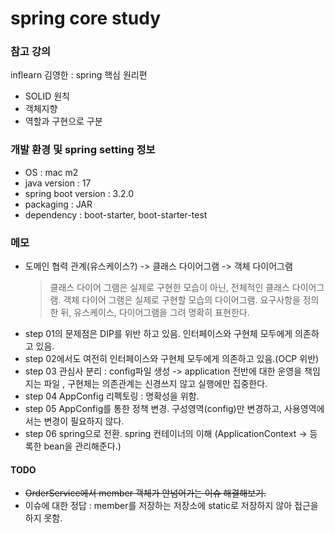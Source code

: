 # spring core study

### 참고 강의
inflearn 김영한 : spring 핵심 원리편

+ SOLID 원칙
+ 객체지향
+ 역할과 구현으로 구분


### 개발 환경 및 spring setting 정보

+ OS : mac m2
+ java version : 17
+ spring boot version : 3.2.0
+ packaging : JAR
+ dependency : boot-starter, boot-starter-test

### 메모


+ 도메인 협력 관계(유스케이스?) -> 클래스 다이어그램 -> 객체 다이어그램 
    > 클래스 다이어 그램은 실제로 구현한 모습이 아닌, 전체적인 클래스 다이어그램.
      객체 다이어 그램은 실제로 구현할 모습의 다이어그램. 요구사항을 정의 한 뒤, 유스케이스, 다이어그램을 그려 명확히 표현한다.
+ step 01의 문제점은 DIP를 위반 하고 있음. 인터페이스와 구현체 모두에게 의존하고 있음.
+ step 02에서도 여전히 인터페이스와 구현체 모두에게 의존하고 있음.(OCP 위반)
+ step 03 관심사 분리 : config파일 생성 -> application 전반에 대한 운영을 책임지는 파일 , 구현체는 의존관계는 신경쓰지 않고 실행에만 집중한다.
+ step 04 AppConfig 리펙토링 : 명확성을 위함.
+ step 05 AppConfig를 통한 정책 변경. 구성영역(config)만 변경하고, 사용영역에서는 변경이 필요하지 않다.
+ step 06 spring으로 전환. spring 컨테이너의 이해 (ApplicationContext -> 등록한 bean을 관리해준다.)

#### TODO
+ ~~OrderService에서 member 객체가 안넘어가는 이슈 해결해보기.~~
+ 이슈에 대한 정답 :  member를 저장하는 저장소에 static로 저장하지 않아 접근을 하지 못함.


